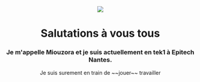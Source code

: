 <div align="center">
  <img src="https://medias.spotern.com/spots/w640/70/70614-1532336916.jpg">
</p>
<h1 align="center">Salutations à vous tous</h1>
<h3 align="center">Je m'appelle Miouzora et je suis actuellement en tek1 à Epitech Nantes.</h3>
Je suis surement en train de ~~jouer~~ travailler
<div align="center">
<!--
**Miou-zora/Miou-zora** is a ✨ _special_ ✨ repository because its `README.md` (this file) appears on your GitHub profile.

Here are some ideas to get you started:

- 🔭 I’m currently working on ...
- 🌱 I’m currently learning ...
- 👯 I’m looking to collaborate on ...
- 🤔 I’m looking for help with ...
- 💬 Ask me about ...
- 📫 How to reach me: ...
- 😄 Pronouns: ...
- ⚡ Fun fact: ...+
-->
